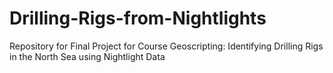 # Drilling-Rigs-from-Nightlights
Repository for Final Project for Course Geoscripting: Identifying Drilling Rigs in the North Sea using Nightlight Data
